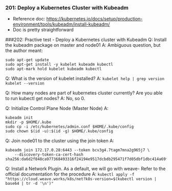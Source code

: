 ### 201: Deploy a Kubernetes Cluster with Kubeadm 
- Reference doc:  https://kubernetes.io/docs/setup/production-environment/tools/kubeadm/install-kubeadm/
- Doc is pretty straightforward


###202: Practive test - Deploy a Kubernetes cluster with Kubeadm
Q: Install the kubeadm package on master and node01
A: Ambiguous question, but the author meant:
```
sudo apt-get update
sudo apt-get install -y kubelet kubeadm kubectl
sudo apt-mark hold kubelet kubeadm kubectl
```

Q: What is the version of kubelet installed?
A:
`kubelet help | grep version`
`kubelet --version`

Q: How many nodes are part of kubernetes cluster currently? Are you able to run kubectl get nodes?
A: No, so 0.
   
Q: Initialize Control Plane Node (Master Node)
A:
```
kubeadm init
mkdir -p $HOME/.kube
sudo cp -i /etc/kubernetes/admin.conf $HOME/.kube/config
sudo chown $(id -u):$(id -g) $HOME/.kube/config
```   
Q: Join node01 to the cluster using the join token
A:
```
kubeadm join 172.17.0.28:6443 --token bcv3g4.7tagm7mna2g965j7 \
    --discovery-token-ca-cert-hash sha256:da6d2f848ca977368493316f24194e9517dcbdb295471f7d05dbf1dbc414a69f
```

Q: Install a Network Plugin. As a default, we will go with weave- Refer to the official documentation for the procedure
A: `kubectl apply -f "https://cloud.weave.works/k8s/net?k8s-version=$(kubectl version | base64 | tr -d '\n')"`

